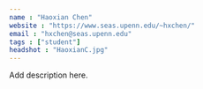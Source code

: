 ```yaml
---
name : "Haoxian Chen"
website : "https://www.seas.upenn.edu/~hxchen/"
email : "hxchen@seas.upenn.edu"
tags : ["student"]
headshot : "HaoxianC.jpg"
---
```

Add description here.
